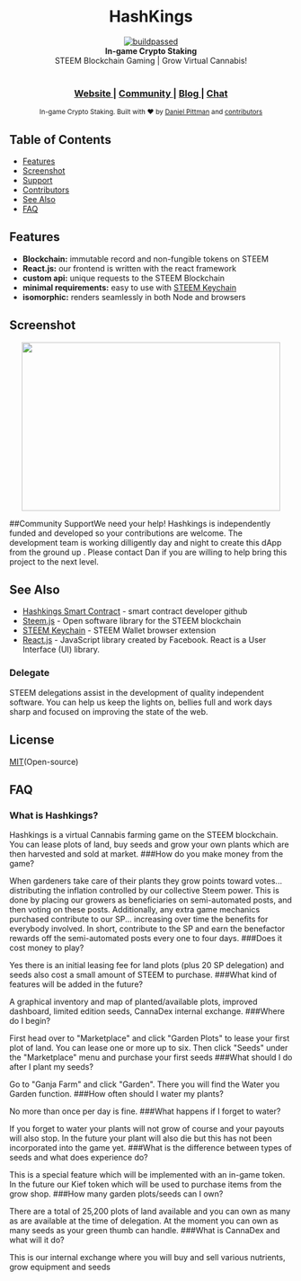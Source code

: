 <h1 align="center">HashKings</h1>
<div align="center">
<a href="https://travis-ci.org/dpdanpittman/Hashkings-2D-UI">
<img border="0" alt="buildpassed" src="https://travis-ci.org/dpdanpittman/Hashkings-2D-UI.svg?branch=master"></a><br/>
  <strong>In-game Crypto Staking</strong>
</div>
<div align="center">
  STEEM Blockchain Gaming | Grow Virtual Cannabis! 
</div>

<br />

<div align="center">
  <h3>
    <a href="https://www.qwoyn.io">
      Website
    </a>
    <span> | </span>
    <a href="https://discord.gg/Zq29TWe">
      Community
    </a>
    <span> | </span>
    <a href="https://steempeak.com/@hashkings">
      Blog
    </a>
    <span> | </span>
    <a href="https://discord.gg/DcsPHUG">
      Chat
    </a>
  </h3>
</div>

<div align="center">
  <sub>In-game Crypto Staking. Built with ❤︎ by
  <a href="https://twitter.com/canna_curate">Daniel Pittman</a> and
  <a href="https://github.com/dpdanpittman/Hashkings-2D-UI/graphs/contributors">
    contributors
  </a>
</div>

## Table of Contents
- [Features](#features)
- [Screenshot](#screenshot)
- [Support](#support)
- [Contributors](#contributors)
- [See Also](#see-also)
- [FAQ](#faq)

## Features
- __Blockchain:__ immutable record and non-fungible tokens on STEEM
- __React.js:__ our frontend is written with the react framework
- __custom api:__ unique requests to the STEEM Blockchain 
- __minimal requirements:__ easy to use with [STEEM Keychain](https://chrome.google.com/webstore/detail/steem-keychain/lkcjlnjfpbikmcmbachjpdbijejflpcm?hl=en)
- __isomorphic:__ renders seamlessly in both Node and browsers

## Screenshot
<p align="center">
  <img width="460" height="300" src="https://i.imgur.com/Xml2iZ1.png">
</p>

##Community SupportWe need your help! Hashkings is independently funded and developed so your contributions are welcome. The development team is working dilligently day and night to create this dApp from the ground up
. Please contact Dan if you are willing to help bring this project to the next level.

## See Also
- [Hashkings Smart Contract](https://github.com/disregardfiat/hashkings) - smart contract developer github
- [Steem.js](https://github.com/steemit/steem-js) - Open software library for the STEEM blockchain
- [STEEM Keychain](https://github.com/MattyIce/steem-keychain) - STEEM Wallet browser extension
- [React.js](https://reactjs.org/) -  JavaScript library created by Facebook. React is a User Interface (UI) library.

### Delegate
STEEM delegations assist in the development of quality independent 
software. You can help us keep the lights on, bellies full and work days sharp
 and focused on improving the state of the web.

## License
[MIT](https://tldrlegal.com/license/mit-license)(Open-source) 

## FAQ
### What is Hashkings?

Hashkings is a virtual Cannabis farming game on the STEEM blockchain. You can lease plots of land, buy seeds and grow your own plants which are then harvested and sold at market.
###How do you make money from the game?

When gardeners take care of their plants they grow points toward votes... distributing the inflation controlled by our collective Steem power. This is done by placing our growers as beneficiaries on semi-automated posts, and then voting on these posts. Additionally, any extra game mechanics purchased contribute to our SP... increasing over time the benefits for everybody involved. In short, contribute to the SP and earn the benefactor rewards off the semi-automated posts every one to four days.
###Does it cost money to play?

Yes there is an initial leasing fee for land plots (plus 20 SP delegation) and seeds also cost a small amount of STEEM to purchase.
###What kind of features will be added in the future?

A graphical inventory and map of planted/available plots, improved dashboard, limited edition seeds, CannaDex internal exchange.
###Where do I begin?

First head over to "Marketplace" and click "Garden Plots" to lease your first plot of land. You can lease one or more up to six. Then click "Seeds" under the "Marketplace" menu and purchase your first seeds
###What should I do after I plant my seeds?

Go to "Ganja Farm" and click "Garden". There you will find the Water you Garden function.
###How often should I water my plants?

No more than once per day is fine.
###What happens if I forget to water?

If you forget to water your plants will not grow of course and your payouts will also stop. In the future your plant will also die but this has not been incorporated into the game yet.
###What is the difference between types of seeds and what does experience do?

This is a special feature which will be implemented with an in-game token. In the future our Kief token which will be used to purchase items from the grow shop.
###How many garden plots/seeds can I own?

There are a total of 25,200 plots of land available and you can own as many as are available at the time of delegation. At the moment you can own as many seeds as your green thumb can handle.
###What is CannaDex and what will it do?

This is our internal exchange where you will buy and sell various nutrients, grow equipment and seeds